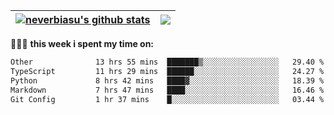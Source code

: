 | <a href="https://github.com/neverbiasu"><img align="center" src="https://github-readme-stats.vercel.app/api?username=neverbiasu&theme=dracula&show_icons=true&hide_border=true&count_private=true" alt="neverbiasu's github stats" /></a> | <a href="https://github.com/neverbiasu"><img align="center" src="https://github-readme-stats.vercel.app/api/top-langs/?username=neverbiasu&theme=dracula&show_icons=true&hide_border=true&layout=compact" /></a> |
| ------------- | ------------- |

👨🏾‍💻 **this week i spent my time on:**
<!--START_SECTION:waka-->

```txt
Other              13 hrs 55 mins  ███████▒░░░░░░░░░░░░░░░░░   29.40 %
TypeScript         11 hrs 29 mins  ██████░░░░░░░░░░░░░░░░░░░   24.27 %
Python             8 hrs 42 mins   ████▓░░░░░░░░░░░░░░░░░░░░   18.39 %
Markdown           7 hrs 47 mins   ████░░░░░░░░░░░░░░░░░░░░░   16.46 %
Git Config         1 hr 37 mins    █░░░░░░░░░░░░░░░░░░░░░░░░   03.44 %
```

<!--END_SECTION:waka-->
